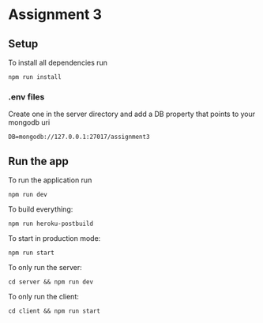 # Assignment 3

## Setup
To install all dependencies run
```
npm run install
```

### .env files
Create one in the server directory and add a DB property that points to your mongodb uri
```
DB=mongodb://127.0.0.1:27017/assignment3
```

## Run the app
To run the application run
```
npm run dev
```

To build everything:
```
npm run heroku-postbuild
```

To start in production mode:
```
npm run start
```

To only run the server:
```
cd server && npm run dev
```

To only run the client:
```
cd client && npm run start
```
